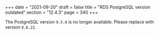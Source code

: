 +++
date = "2021-09-20"
draft = false
title = "RDS PostgreSQL version outdated"
section = "12.4.3"
page = 340
+++

The PostgreSQL version `9.5.6` is no longer available. Please replace with version `9.6.22`.
